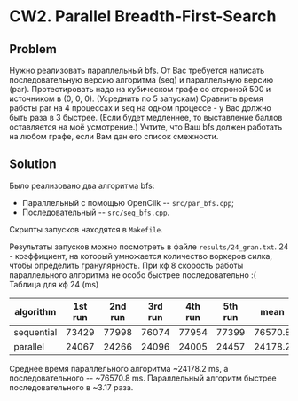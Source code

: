 # CW2. Parallel Breadth-First-Search

## Problem

Нужно реализовать параллельный bfs. От Вас требуется написать последовательную версию алгоритма  (seq) и параллельную версию (par). Протестировать надо на кубическом графе со стороной 500 и источником в (0, 0, 0). (Усреднить по 5 запускам) Сравнить время работы par на 4 процессах и seq на одном процессе - у Вас должно быть раза в 3 быстрее.  (Если будет медленнее, то выставление баллов оставляется на моё усмотрение.) Учтите, что Ваш bfs должен работать на любом графе, если Вам дан его список смежности.

## Solution

Было реализовано два алгоритма bfs:

- Параллельный с помощью OpenCilk -- `src/par_bfs.cpp`;
- Последовательный -- `src/seq_bfs.cpp`.

Скрипты запусков находятся в `Makefile`.

Результаты запусков можно посмотреть в файле `results/24_gran.txt`. 24 - коэффициент, на который умножается количество воркеров силка, чтобы определить гранулярность. При кф 8 скорость работы параллельного алгоритма не особо быстрее последовательно :(
Таблица для кф 24 (ms)

| algorithm | 1st run | 2nd run | 3rd run | 4th run | 5th run | mean | diff |
| --------- | ------- | ------- | ------- | ------- | ------- | ---- | ---- |
| sequential | 73429 | 77998 | 76074 | 77954 | 77399 | 76570.8 | x3.17 |
| parallel | 24067 | 24266 | 24096 | 24005 | 24457 | 24178.2 | x1.0 |

Среднее время параллельного алгоритма ~24178.2 ms, а последовательного -- ~76570.8 ms. Параллельный алгоритм быстрее последовательного в ~3.17 раза.
